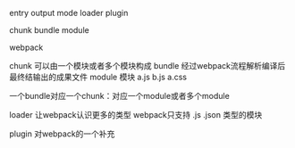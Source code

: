 entry
output
mode
loader
plugin

chunk
bundle
module



webpack 




chunk 可以由一个模块或者多个模块构成
bundle  经过webpack流程解析编译后最终结输出的成果文件
module 模块 a.js b.js a.css


一个bundle对应一个chunk：对应一个module或者多个module


loader 让webpack认识更多的类型
webpack只支持 .js .json 类型的模块


plugin
对webpack的一个补充
